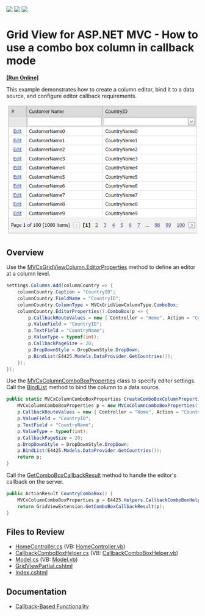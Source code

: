 <!-- default badges list -->
![](https://img.shields.io/endpoint?url=https://codecentral.devexpress.com/api/v1/VersionRange/128550871/16.1.5%2B)
[![](https://img.shields.io/badge/Open_in_DevExpress_Support_Center-FF7200?style=flat-square&logo=DevExpress&logoColor=white)](https://supportcenter.devexpress.com/ticket/details/E4976)
[![](https://img.shields.io/badge/📖_How_to_use_DevExpress_Examples-e9f6fc?style=flat-square)](https://docs.devexpress.com/GeneralInformation/403183)
<!-- default badges end -->
# Grid View for ASP.NET MVC - How to use a combo box column in callback mode
<!-- run online -->
**[[Run Online]](https://codecentral.devexpress.com/128550871/)**
<!-- run online end -->

This example demonstrates how to create a column editor, bind it to a data source, and configure editor callback requirements.

![ComboBox column in callback mode](CallbackMode.png)

## Overview

Use the [MVCxGridViewColumn.EditorProperties](https://docs.devexpress.com/AspNetMvc/DevExpress.Web.Mvc.MVCxGridViewColumn.EditorProperties) method to define an editor at a column level.

```cs
settings.Columns.Add(columnCountry => {
    columnCountry.Caption = "CountryID";
    columnCountry.FieldName = "CountryID";
    columnCountry.ColumnType = MVCxGridViewColumnType.ComboBox;
    columnCountry.EditorProperties().ComboBox(p => {
        p.CallbackRouteValues = new { Controller = "Home", Action = "CountryComboBox" };
        p.ValueField = "CountryID";
        p.TextField = "CountryName";
        p.ValueType = typeof(int);
        p.CallbackPageSize = 20;
        p.DropDownStyle = DropDownStyle.DropDown;
        p.BindList(E4425.Models.DataProvider.GetCountries());
    });
});
```

Use the [MVCxColumnComboBoxProperties](https://docs.devexpress.com/AspNetMvc/DevExpress.Web.Mvc.MVCxColumnComboBoxProperties) class to specify editor settings. Call the [BindList](https://docs.devexpress.com/AspNetMvc/DevExpress.Web.Mvc.MVCxColumnComboBoxProperties.BindList.overloads) method to bind the column to a data source.

```cs
public static MVCxColumnComboBoxProperties CreateComboBoxColumnProperties() {
    MVCxColumnComboBoxProperties p = new MVCxColumnComboBoxProperties();
    p.CallbackRouteValues = new { Controller = "Home", Action = "CountryComboBox" };
    p.ValueField = "CountryID";
    p.TextField = "CountryName";
    p.ValueType = typeof(int);
    p.CallbackPageSize = 20;
    p.DropDownStyle = DropDownStyle.DropDown;
    p.BindList(E4425.Models.DataProvider.GetCountries());
    return p;
}
```

Call the [GetComboBoxCallbackResult](https://docs.devexpress.com/AspNetMvc/DevExpress.Web.Mvc.GridExtensionBase.GetComboBoxCallbackResult.overloads) method to handle the editor's callback on the server.

```cs
public ActionResult CountryComboBox() {
    MVCxColumnComboBoxProperties p = E4425.Helpers.CallbackComboBoxHelper.CreateComboBoxColumnProperties();
    return GridViewExtension.GetComboBoxCallbackResult(p);
}
```

## Files to Review

* [HomeController.cs](./CS/Controllers/HomeController.cs) (VB: [HomeController.vb](./VB/Controllers/HomeController.vb))
* [CallbackComboBoxHelper.cs](./CS/Helpers/CallbackComboBoxHelper.cs) (VB: [CallbackComboBoxHelper.vb](./VB/Helpers/CallbackComboBoxHelper.vb))
* [Model.cs](./CS/Models/Model.cs) (VB: [Model.vb](./VB/Models/Model.vb))
* [GridViewPartial.cshtml](./CS/Views/Home/GridViewPartial.cshtml)
* [Index.cshtml](./CS/Views/Home/Index.cshtml)

## Documentation

* [Callback-Based Functionality](https://docs.devexpress.com/AspNetMvc/9052/common-features/callback-based-functionality)
